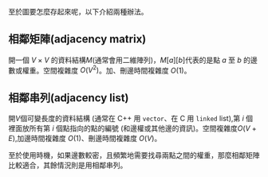 至於圖要怎麼存起來呢，以下介紹兩種辦法。
## 相鄰矩陣(adjacency matrix)
開一個 $V\times V$ 的資料結構$M$(通常會用二維陣列)，$M[a][b]$代表的是點 $a$ 至 $b$ 的邊數或權重。空間複雜度 $O(V^2)$。加、刪邊時間複雜度 $O(1)$。

## 相鄰串列(adjacency list)
開$V$個可變長度的資料結構 (通常在 C++ 用 `vector`、在 C 用 `linked` list),第 $i$ 個裡面放所有第 $i$ 個點指向的點的編號 (和邊權或其他邊的資訊)。空間複雜度$O(V+E)$,加邊時間複雜度 $O(1)$、刪邊時間複雜度 $O(V)$。

至於使用時機，如果邊數較密，且頻繁地需要找尋兩點之間的權重，那麼相鄰矩陣比較適合，其餘情況則是用相鄰串列。